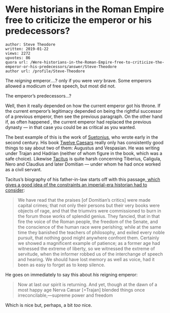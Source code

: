 # Were historians in the Roman Empire free to criticize the emperor or his predecessors?

	author: Steve Theodore
	written: 2019-01-22
	views: 2272
	upvotes: 86
	quora url: /Were-historians-in-the-Roman-Empire-free-to-criticize-the-emperor-or-his-predecessors/answer/Steve-Theodore
	author url: /profile/Steve-Theodore


The _reigning_  emperor….? only if you were _very_ brave. Some emperors allowed a modicum of free speech, but most did not.

The emperor’s predecessors…?

Well, then it really depended on how the current emperor got his throne. If the current emperor’s legitimacy depended on being the rightful successor of a previous emperor, then see the previous paragraph. On the other hand if, as often happened , the current emperor had replaced the previous dynasty — in that case you could be as critical as you wanted.

The best example of this is the work of [Suetonius](https://www.livius.org/articles/person/suetonius), who wrote early in the second century. His book [Twelve Caesars](http://penelope.uchicago.edu/Thayer/E/Roman/Texts/Suetonius/12Caesars/home.html) really only has consistently good things to say about two of them: Augustus and Vespasian. He was writing under Trajan and Hadrian (neither of whom figure in the book, which was a safe choice). Likewise [Tacitus](https://www.livius.org/articles/person/tacitus/) is quite harsh concerning Tiberius, Caligula, Nero and Claudius and later Domitian — under whom he had once worked as a civil servant.

Tacitus’s biography of his father-in-law starts off with this passage,[ which gives a good idea of the constraints an imperial-era historian had to consider](https://sourcebooks.fordham.edu/ancient/tacitus-agricola.asp):

> We have read that the praises [of Domitian’s critics] were made capital crimes; that not only their persons but their very books were objects of rage, and that the triumvirs were commissioned to burn in the forum those works of splendid genius. They fancied, that in that fire the voice of the Roman people, the freedom of the Senate, and the conscience of the human race were perishing; while at the same time they banished the teachers of philosophy, and exiled every noble pursuit, that nothing good might anywhere confront them. Certainly we showed a magnificent example of patience; as a former age had witnessed the extreme of liberty, so we witnessed the extreme of servitude, when the informer robbed us of the interchange of speech and hearing. We should have lost memory as well as voice, had it been as easy to forget as to keep silence.

He goes on immediately to say this about _his_ reigning emperor:

> Now at last our spirit is returning. And yet, though at the dawn of a most happy age Nerva Cæsar [=Trajan] blended things once irreconcilable,—supreme power and freedom

Which is nice but, perhaps, a bit _too_  nice.

